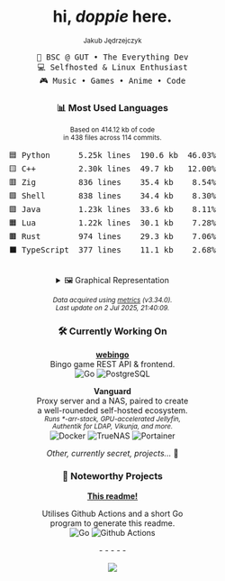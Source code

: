<div align="center">

# hi, _doppie_ here.

<sub>Jakub Jędrzejczyk</sub>

<pre>
💼 BSC @ GUT • The Everything Dev
💻 Selfhosted & Linux Enthusiast
🎮 Music • Games • Anime • Code
</pre>

### 📊 Most Used Languages

<sub>Based on 414.12 kb of code</sub><br/>
<sup>in 438 files across 114 commits.</sup>

<pre>
🟦 Python      5.25k lines  190.6 kb  46.03%
🟨 C++         2.30k lines  49.7 kb   12.00%
🟥 Zig         836 lines    35.4 kb    8.54%
🟩 Shell       838 lines    34.4 kb    8.30%
🟪 Java        1.23k lines  33.6 kb    8.11%
🟧 Lua         1.22k lines  30.1 kb    7.28%
🟫 Rust        974 lines    29.3 kb    7.06%
⬛ TypeScript  377 lines    11.1 kb    2.68%

</pre>

<details>
<summary>🖼️ Graphical Representation</summary>
🟦🟦🟦🟦🟦🟦🟦🟦🟦🟦<br>🟦🟦🟦🟦🟦🟦🟦🟦🟦🟦<br>🟦🟦🟦🟦🟦🟦🟦🟦🟦🟦<br>🟦🟦🟦🟦🟦🟦🟦🟦🟦🟦<br>🟦🟦🟦🟦🟦🟦🟨🟨🟨🟨<br>🟨🟨🟨🟨🟨🟨🟨🟨🟥🟥<br>🟥🟥🟥🟥🟥🟥🟥🟩🟩🟩<br>🟩🟩🟩🟩🟩🟪🟪🟪🟪🟪<br>🟪🟪🟪🟧🟧🟧🟧🟧🟧🟧<br>🟫🟫🟫🟫🟫🟫🟫⬛⬛⬛<br>
</details>

_<sub>Data acquired using [metrics][metrics_url] (v3.34.0).</sub>_<br/>
_<sup>Last update on 2 Jul 2025, 21:40:09.</sup>_

### 🛠 Currently Working On

**[webingo][webingo]**  
Bingo game REST API & frontend.<br/>
![Go][golang_shield] ![PostgreSQL][postgres_shield]

**Vanguard**  
Proxy server and a NAS, paired to create<br/>
a well-rouneded self-hosted ecosystem.<br/>
_<sub>Runs \*-arr-stack, GPU-accelerated Jellyfin,</sub>_<br/>
_<sup>Authentik for LDAP, Vikunja, and more.</sup>_<br/>
![Docker][docker_shield] ![TrueNAS][truenas_shield] ![Portainer][portainer_shield]

_Other, currently secret, projects..._ 🤫

### 🌟 Noteworthy Projects

**[This readme!][profile_readme]**

Utilises Github Actions and a short Go<br/>
program to generate this readme.<br/>
![Go][golang_shield] ![Github Actions][github_actions_shield]

_\- - - - -_

![][view_counter]

</div>

<!-- Repository -->

[view_counter]: https://komarev.com/ghpvc/?username=dopp1e&color=blueviolet
[webingo]: https://github.com/dopp1e/webingo
[profile_readme]: https://github.com/dopp1e/dopp1e
[metrics_url]: https://github.com/lowlighter/metrics
[golang_shield]: https://img.shields.io/badge/Golang-black?style=flat&logo=go
[postgres_shield]: https://img.shields.io/badge/PostgreSQL-black?style=flat&logo=postgresql
[docker_shield]: https://img.shields.io/badge/-Docker-black?style=flat-square&logo=docker
[truenas_shield]: https://img.shields.io/badge/TrueNAS-black?style=flat&logo=truenas
[portainer_shield]: https://img.shields.io/badge/Portainer-black?style=flat&logo=portainer
[github_actions_shield]: https://img.shields.io/badge/Github%20Actions-black?style=flat&logo=githubactions
